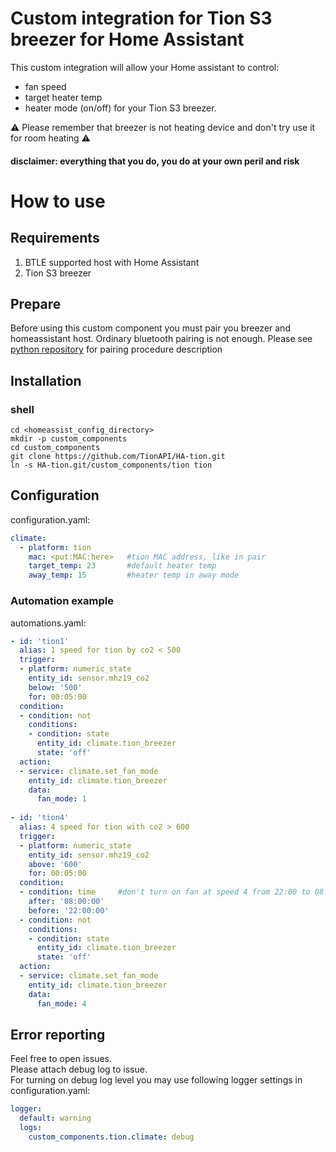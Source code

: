# Custom integration for Tion S3 breezer for Home Assistant
This custom integration will allow your Home assistant to control:
* fan speed
* target heater temp
* heater mode (on/off)
for your Tion S3 breezer.

:warning: Please remember that breezer is not heating device and don't try use it for room heating :warning: 
#### disclaimer: everything that you do, you do at your own peril and risk

# How to use
## Requirements
  1. BTLE supported host with Home Assistant
  1. Tion S3 breezer
## Prepare
Before using this custom component you must pair you breezer and homeassistant host.
Ordinary bluetooth pairing is not enough. Please see 
  [python repository](https://github.com/TionAPI/python) for pairing procedure description
## Installation
### shell
```shell script
cd <homeassist_config_directory>
mkdir -p custom_components
cd custom_components
git clone https://github.com/TionAPI/HA-tion.git
ln -s HA-tion.git/custom_components/tion tion 
```
## Configuration
configuration.yaml:
```yaml
climate:
  - platform: tion
    mac: <put:MAC:here>   #tion MAC address, like in pair
    target_temp: 23       #default heater temp 
    away_temp: 15         #heater temp in away mode
```
### Automation example
automations.yaml:
```yaml
- id: 'tion1'
  alias: 1 speed for tion by co2 < 500
  trigger:
  - platform: numeric_state
    entity_id: sensor.mhz19_co2
    below: '500'    
    for: 00:05:00    
  condition:
  - condition: not
    conditions:
    - condition: state
      entity_id: climate.tion_breezer
      state: 'off'
  action:
  - service: climate.set_fan_mode
    entity_id: climate.tion_breezer
    data:
      fan_mode: 1    
    
- id: 'tion4'
  alias: 4 speed for tion with co2 > 600
  trigger:
  - platform: numeric_state
    entity_id: sensor.mhz19_co2
    above: '600'    
    for: 00:05:00    
  condition:
  - condition: time     #don't turn on fan at speed 4 from 22:00 to 08:00 
    after: '08:00:00'
    before: '22:00:00'    
  - condition: not
    conditions:
    - condition: state
      entity_id: climate.tion_breezer
      state: 'off'
  action:
  - service: climate.set_fan_mode
    entity_id: climate.tion_breezer
    data:
      fan_mode: 4  
```
## Error reporting
Feel free to open issues.  
Please attach debug log to issue.  
For turning on debug  log level you may use following logger settings in configuration.yaml:
```yaml
logger:
  default: warning
  logs:
    custom_components.tion.climate: debug
```
